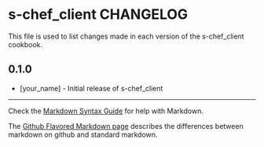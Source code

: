 s-chef_client CHANGELOG
=======================

This file is used to list changes made in each version of the s-chef_client cookbook.

0.1.0
-----
- [your_name] - Initial release of s-chef_client

- - -
Check the [Markdown Syntax Guide](http://daringfireball.net/projects/markdown/syntax) for help with Markdown.

The [Github Flavored Markdown page](http://github.github.com/github-flavored-markdown/) describes the differences between markdown on github and standard markdown.
